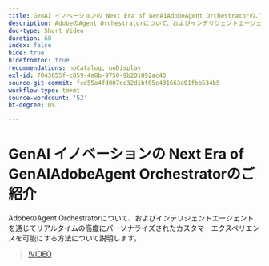 ```yaml
---
title: GenAI イノベーションの Next Era of GenAIAdobeAgent Orchestratorのご紹介
description: AdobeのAgent Orchestratorについて、およびインテリジェントエージェントを通じてリアルタイムの高度にパーソナライズされたカスタマーエクスペリエンスを可能にする方法について説明します。
doc-type: Short Video
duration: 68
index: false
hide: true
hidefromtoc: true
recommendations: noCatalog, noDisplay
exl-id: 7043655f-c859-4e8b-9750-9b201892ac40
source-git-commit: fcd55a4fd007ec32d1bf05c431663a01fbb534b5
workflow-type: tm+mt
source-wordcount: '52'
ht-degree: 0%

---
```


# GenAI イノベーションの Next Era of GenAIAdobeAgent Orchestratorのご紹介

AdobeのAgent Orchestratorについて、およびインテリジェントエージェントを通じてリアルタイムの高度にパーソナライズされたカスタマーエクスペリエンスを可能にする方法について説明します。

<!-- 62_S653_3442539_67_introducing-adobes-agent-orchestrator-the-next-era-of-genai-innovation -->
>[!VIDEO](https://video.tv.adobe.com/v/3458307/?learn=on&enablevpops=true)
